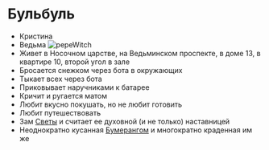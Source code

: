 # Бульбуль

* Кристина
* Ведьма ![pepeWitch](https://cdn.discordapp.com/emojis/1205888225273450501.webp?size=20&quality=lossless)
* Живет в Носочном царстве, на Ведьминском проспекте, в доме 13, в квартире 10, второй угол в зале
* Бросается снежком через бота в окружающих
* Тыкает всех через бота
* Приковывает наручниками к батарее
* Кричит и ругается матом
* Любит вкусно покушать, но не любит готовить
* Любит путешествовать
* Зам [Светы](./surprise.md) и считает ее духовной (и не только) наставницей
* Неоднократно кусанная [Бумерангом](./boomerang.md) и многократно краденная им же
